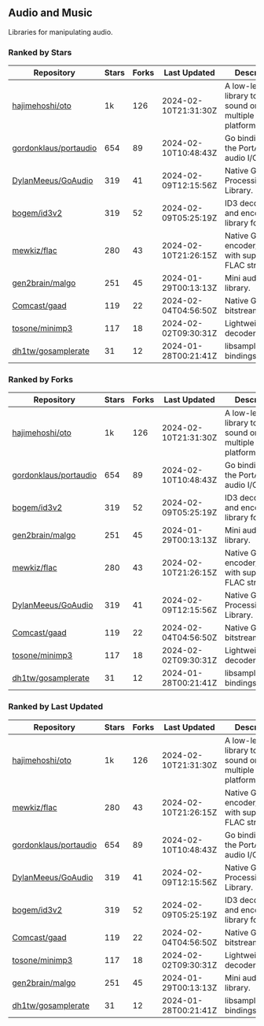 ## Audio and Music

Libraries for manipulating audio.

### Ranked by Stars

| Repository | Stars | Forks | Last Updated | Description | 
|------------|-------|-------|--------------|-------------|
| [hajimehoshi/oto](https://github.com/hajimehoshi/oto) | 1k | 126 | 2024-02-10T21:31:30Z |  A low-level library to play sound on multiple platforms. |
| [gordonklaus/portaudio](https://github.com/gordonklaus/portaudio) | 654 | 89 | 2024-02-10T10:48:43Z |  Go bindings for the PortAudio audio I/O library. |
| [DylanMeeus/GoAudio](https://github.com/DylanMeeus/GoAudio) | 319 | 41 | 2024-02-09T12:15:56Z |  Native Go Audio Processing Library. |
| [bogem/id3v2](https://github.com/bogem/id3v2) | 319 | 52 | 2024-02-09T05:25:19Z |  ID3 decoding and encoding library for Go. |
| [mewkiz/flac](https://github.com/mewkiz/flac) | 280 | 43 | 2024-02-10T21:26:15Z |  Native Go FLAC encoder/decoder with support for FLAC streams. |
| [gen2brain/malgo](https://github.com/gen2brain/malgo) | 251 | 45 | 2024-01-29T00:13:13Z |  Mini audio library. |
| [Comcast/gaad](https://github.com/Comcast/gaad) | 119 | 22 | 2024-02-04T04:56:50Z |  Native Go AAC bitstream parser. |
| [tosone/minimp3](https://github.com/tosone/minimp3) | 117 | 18 | 2024-02-02T09:30:31Z |  Lightweight MP3 decoder library. |
| [dh1tw/gosamplerate](https://github.com/dh1tw/gosamplerate) | 31 | 12 | 2024-01-28T00:21:41Z |  libsamplerate bindings for go. |

### Ranked by Forks

| Repository | Stars | Forks | Last Updated | Description | 
|------------|-------|-------|--------------|-------------|
| [hajimehoshi/oto](https://github.com/hajimehoshi/oto) | 1k | 126 | 2024-02-10T21:31:30Z |  A low-level library to play sound on multiple platforms. |
| [gordonklaus/portaudio](https://github.com/gordonklaus/portaudio) | 654 | 89 | 2024-02-10T10:48:43Z |  Go bindings for the PortAudio audio I/O library. |
| [bogem/id3v2](https://github.com/bogem/id3v2) | 319 | 52 | 2024-02-09T05:25:19Z |  ID3 decoding and encoding library for Go. |
| [gen2brain/malgo](https://github.com/gen2brain/malgo) | 251 | 45 | 2024-01-29T00:13:13Z |  Mini audio library. |
| [mewkiz/flac](https://github.com/mewkiz/flac) | 280 | 43 | 2024-02-10T21:26:15Z |  Native Go FLAC encoder/decoder with support for FLAC streams. |
| [DylanMeeus/GoAudio](https://github.com/DylanMeeus/GoAudio) | 319 | 41 | 2024-02-09T12:15:56Z |  Native Go Audio Processing Library. |
| [Comcast/gaad](https://github.com/Comcast/gaad) | 119 | 22 | 2024-02-04T04:56:50Z |  Native Go AAC bitstream parser. |
| [tosone/minimp3](https://github.com/tosone/minimp3) | 117 | 18 | 2024-02-02T09:30:31Z |  Lightweight MP3 decoder library. |
| [dh1tw/gosamplerate](https://github.com/dh1tw/gosamplerate) | 31 | 12 | 2024-01-28T00:21:41Z |  libsamplerate bindings for go. |

### Ranked by Last Updated

| Repository | Stars | Forks | Last Updated | Description | 
|------------|-------|-------|--------------|-------------|
| [hajimehoshi/oto](https://github.com/hajimehoshi/oto) | 1k | 126 | 2024-02-10T21:31:30Z |  A low-level library to play sound on multiple platforms. |
| [mewkiz/flac](https://github.com/mewkiz/flac) | 280 | 43 | 2024-02-10T21:26:15Z |  Native Go FLAC encoder/decoder with support for FLAC streams. |
| [gordonklaus/portaudio](https://github.com/gordonklaus/portaudio) | 654 | 89 | 2024-02-10T10:48:43Z |  Go bindings for the PortAudio audio I/O library. |
| [DylanMeeus/GoAudio](https://github.com/DylanMeeus/GoAudio) | 319 | 41 | 2024-02-09T12:15:56Z |  Native Go Audio Processing Library. |
| [bogem/id3v2](https://github.com/bogem/id3v2) | 319 | 52 | 2024-02-09T05:25:19Z |  ID3 decoding and encoding library for Go. |
| [Comcast/gaad](https://github.com/Comcast/gaad) | 119 | 22 | 2024-02-04T04:56:50Z |  Native Go AAC bitstream parser. |
| [tosone/minimp3](https://github.com/tosone/minimp3) | 117 | 18 | 2024-02-02T09:30:31Z |  Lightweight MP3 decoder library. |
| [gen2brain/malgo](https://github.com/gen2brain/malgo) | 251 | 45 | 2024-01-29T00:13:13Z |  Mini audio library. |
| [dh1tw/gosamplerate](https://github.com/dh1tw/gosamplerate) | 31 | 12 | 2024-01-28T00:21:41Z |  libsamplerate bindings for go. |

